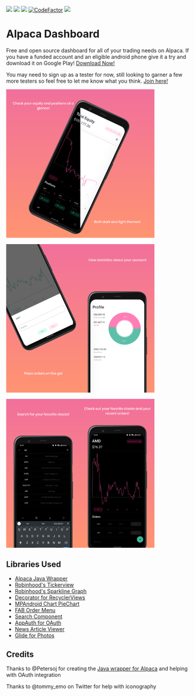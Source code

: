 [![](https://img.shields.io/github/license/tamuseanmiller/alpaca_dashboard)](https://github.com/tamuseanmiller/alpaca_dashboard/blob/master/LICENSE.txt)
![](https://img.shields.io/github/stars/tamuseanmiller/alpaca_dashboard)
![](https://img.shields.io/tokei/lines/github/tamuseanmiller/alpaca_dashboard)
[![CodeFactor](https://www.codefactor.io/repository/github/tamuseanmiller/alpaca_dashboard/badge)](https://www.codefactor.io/repository/github/tamuseanmiller/alpaca_dashboard)
[![](https://img.shields.io/endpoint?color=green&logo=google-play&logoColor=green&url=https%3A%2F%2Fplayshields.herokuapp.com%2Fplay%3Fi%3Dcom.seanmiller.alpacadashboard%26l%3DPlay%2520Store%26m%3DDownload)](https://play.google.com/store/apps/details?id=com.seanmiller.alpacadashboard)

# Alpaca Dashboard

Free and open source dashboard for all of your trading needs on Alpaca. If you have a funded account and an eligible android phone give it a try and download it on Google Play!
[Download Now!](https://play.google.com/store/apps/details?id=com.seanmiller.alpacadashboard)

You may need to sign up as a tester for now, still looking to garner a few more testers so feel free to let me know what you think. [Join here!](https://play.google.com/apps/testing/com.seanmiller.alpacadashboard)

<img src="images/dashboard.png" alt="drawing" width="200"/><img src="images/dark_light_themes.png" alt="drawing" width="200"/>

<img src="images/place_orders.png" alt="drawing" width="200"/><img src="images/profile.png" alt="drawing" width="200"/>

<img src="images/search.png" alt="drawing" width="200"/><img src="images/stocks_page.png" alt="drawing" width="200"/>

## Libraries Used

* [Alpaca Java Wrapper](https://github.com/Petersoj/alpaca-java)
* [Robinhood's Tickerview](https://github.com/robinhood/ticker)
* [Robinhood's Sparkline Graph](https://github.com/robinhood/spark)
* [Decorator for RecyclerViews](https://github.com/rubensousa/Decorator)
* [MPAndroid Chart PieChart](https://github.com/PhilJay/MPAndroidChart)
* [FAB Order Menu](https://github.com/Krupen/FabulousFilter)
* [Search Component](https://github.com/lapism/search)
* [AppAuth for OAuth](https://github.com/openid/AppAuth-Android)
* [News Article Viewer](https://github.com/klinker41/article-android)
* [Glide for Photos](https://github.com/bumptech/glide)

## Credits

Thanks to @Petersoj for creating the [Java wrapper for Alpaca](https://github.com/Petersoj/alpaca-java) and helping with OAuth integration

Thanks to @tommy_emo on Twitter for help with iconography

